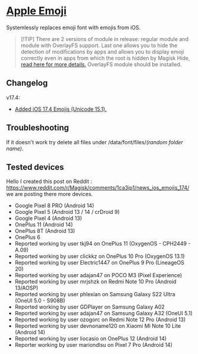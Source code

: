 # [Apple Emoji](https://emojipedia.org/apple)
Systemlessly replaces emoji font with emojis from iOS.  
>
> [!TIP]
> There are 2 versions of module in release: regular module and module with OverlayFS support. Last one allows you to hide the detection of modifications by apps and allows you to display emoji correctly even in apps from which the root is hidden by Magisk Hide, [read here for more details.](https://github.com/HuskyDG/magic_overlayfs#magisk-overlayfs) OverlayFS module should be installed.

## Changelog
v17.4:
- [Added iOS 17.4 Emojis (Unicode 15.1).](https://blog.emojipedia.org/ios-17-4-emoji-changelog/)

## Troubleshooting 
If it doesn't work try delete all files under /data/font/files/*(random folder name)*.

## Tested devices
Hello I created this post on Reddit : https://www.reddit.com/r/Magisk/comments/1ca3ip1/news_ios_emojis_174/ we are posting there more devices.
- Google Pixel 8 PRO (Android 14)
- Google Pixel 5 (Android 13 / 14 / crDroid 9)
- Google Pixel 4 (Android 13)
- OnePlus 11 (Android 14)
- OnePlus 8T (Android 13)
- OnePlus 6
- Reported working by user tkj94 on OnePlus 11 (OxygenOS - CPH2449 - A.09)
- Reported working by user clickkz on OnePlus 10 Pro (OxygenOS 13.1)
- Reported working by user Electric1447 on OnePlus 9 Pro (LineageOS 20)
- Reported working by user adajan47 on POCO M3 (Pixel Experience) 
- Reported working by user mrjshzk on Redmi Note 10 Pro (Android 13/AOSP)
- Reported working by user phlexian on Samsung Galaxy S22 Ultra (OneUI 5.0 - S908B)
- Reported working by user GDPlayer on Samsung Galaxy A02
- Reported working by user adajan47 on Samsung Galaxy A32 (OneUI 5.1)
- Reported working by user ozogorc on Redmi Note 12 Pro (Android 13)
- Reported working by user devnoname120 on Xiaomi Mi Note 10 Lite (Android 14)
- Reported working by user liocasio on OnePlus 12 (Android 14)
- Reporter working by user mariondlsu on Pixel 7 Pro (Android 14)

